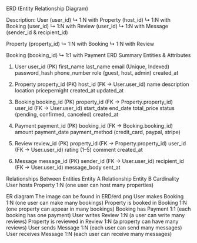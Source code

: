 ERD (Entity Relationship Diagram)

Description:
User (user_id) ↳ 1:N with Property (host_id) ↳ 1:N with Booking (user_id) ↳ 1:N with Review (user_id) ↳ 1:N with Message (sender_id & recipient_id)

Property (property_id) ↳ 1:N with Booking ↳ 1:N with Review

Booking (booking_id) ↳ 1:1 with Payment
ERD Summary
 Entities & Attributes
 1. User
user_id (PK)
first_name
last_name
email (Unique, Indexed)
password_hash
phone_number
role (guest, host, admin)
created_at

2. Property
property_id (PK)
host_id (FK → User.user_id)
name
description
location
pricepernight
created_at
updated_at

3. Booking
booking_id (PK)
property_id (FK → Property.property_id)
user_id (FK → User.user_id)
start_date
end_date
total_price
status (pending, confirmed, canceled)
created_at

4. Payment
payment_id (PK)
booking_id (FK → Booking.booking_id)
amount
payment_date
payment_method (credit_card, paypal, stripe)

5. Review
review_id (PK)
property_id (FK → Property.property_id)
user_id (FK → User.user_id)
rating (1–5)
comment
created_at

6. Message
message_id (PK)
sender_id (FK → User.user_id)
recipient_id (FK → User.user_id)
message_body
sent_at

 Relationships Between Entities
Entity A	Relationship	Entity B	Cardinality
User	hosts	Property	1:N (one user can host many properties)

ER diagram
The image can be found in ERD/erd.png
User	makes	Booking	1:N (one user can make many bookings)
Property	is booked in	Booking	1:N (one property can appear in many bookings)
Booking	has	Payment	1:1 (each booking has one payment)
User	writes	Review	1:N (a user can write many reviews)
Property	is reviewed in	Review	1:N (a property can have many reviews)
User	sends	Message	1:N (each user can send many messages)
User	receives	Message	1:N (each user can receive many messages)
